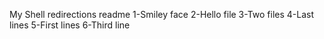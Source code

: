 My Shell redirections readme
1-Smiley face
2-Hello file
3-Two files
4-Last lines
5-First lines
6-Third line

